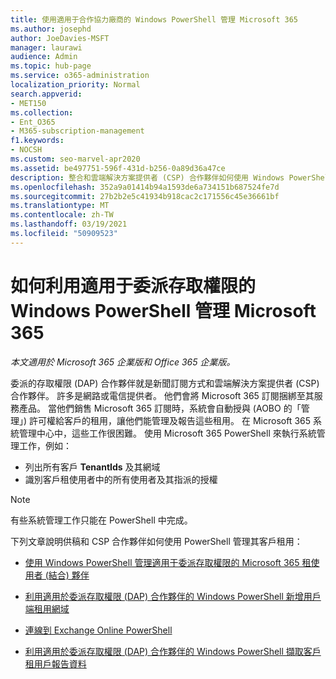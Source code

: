 ```yaml
---
title: 使用適用于合作協力廠商的 Windows PowerShell 管理 Microsoft 365
ms.author: josephd
author: JoeDavies-MSFT
manager: laurawi
audience: Admin
ms.topic: hub-page
ms.service: o365-administration
localization_priority: Normal
search.appverid:
- MET150
ms.collection:
- Ent_O365
- M365-subscription-management
f1.keywords:
- NOCSH
ms.custom: seo-marvel-apr2020
ms.assetid: be497751-596f-431d-b256-0a89d36a47ce
description: 整合和雲端解決方案提供者 (CSP) 合作夥伴如何使用 Windows PowerShell 來管理 Microsoft 365 客戶承租人。
ms.openlocfilehash: 352a9a01414b94a1593de6a734151b687524fe7d
ms.sourcegitcommit: 27b2b2e5c41934b918cac2c171556c45e36661bf
ms.translationtype: MT
ms.contentlocale: zh-TW
ms.lasthandoff: 03/19/2021
ms.locfileid: "50909523"
---
```

# <a name="how-to-manage-microsoft-365-with-windows-powershell-for-delegated-access-permissions-partners"></a>如何利用適用于委派存取權限的 Windows PowerShell 管理 Microsoft 365

*本文適用於 Microsoft 365 企業版和 Office 365 企業版。*

委派的存取權限 (DAP) 合作夥伴就是新聞訂閱方式和雲端解決方案提供者 (CSP) 合作夥伴。 許多是網路或電信提供者。 他們會將 Microsoft 365 訂閱捆綁至其服務產品。 當他們銷售 Microsoft 365 訂閱時，系統會自動授與 (AOBO 的「管理」) 許可權給客戶的租用，讓他們能管理及報告這些租用。 在 Microsoft 365 系統管理中心中，這些工作很困難。 使用 Microsoft 365 PowerShell 來執行系統管理工作，例如：
- 列出所有客戶 **TenantIds** 及其網域 
- 識別客戶租使用者中的所有使用者及其指派的授權
> [!NOTE]
> 有些系統管理工作只能在 PowerShell 中完成。

下列文章說明供稿和 CSP 合作夥伴如何使用 PowerShell 管理其客戶租用：
  
- [使用 Windows PowerShell 管理適用于委派存取權限的 Microsoft 365 租使用者 (結合) 夥伴](manage-microsoft-365-tenants-with-windows-powershell-for-delegated-access-permissio.md)
    
- [利用適用於委派存取權限 (DAP) 合作夥伴的 Windows PowerShell 新增用戶端租用網域](add-a-domain-to-a-client-tenancy-with-windows-powershell-for-delegated-access-pe.md)
    
- [連線到 Exchange Online PowerShell](/powershell/exchange/connect-to-exchange-online-powershell)
    
- [利用適用於委派存取權限 (DAP) 合作夥伴的 Windows PowerShell 擷取客戶租用戶報告資料](retrieve-customer-tenant-reporting-data-with-windows-powershell-for-delegated-ac.md)
